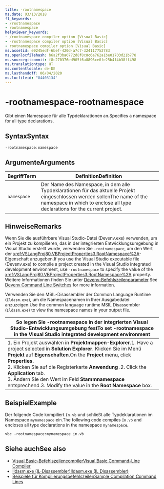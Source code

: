 ```yaml
---
title: -rootnamespace
ms.date: 03/13/2018
f1_keywords:
- /rootnamespace
- rootnamespace
helpviewer_keywords:
- /rootnamespace compiler option [Visual Basic]
- -rootnamespace compiler option [Visual Basic]
- rootnamespace compiler option [Visual Basic]
ms.assetid: e9245edf-6bef-420d-a7c7-324117752783
ms.openlocfilehash: b6a2f3ba0772d8f8c8c6a762a1be01703d21b778
ms.sourcegitcommit: f8c270376ed905f6a8896ce0fe25b4f4b38ff498
ms.translationtype: HT
ms.contentlocale: de-DE
ms.lasthandoff: 06/04/2020
ms.locfileid: "84403134"
---
```

# <a name="-rootnamespace"></a><span data-ttu-id="b2df7-102">-rootnamespace</span><span class="sxs-lookup"><span data-stu-id="b2df7-102">-rootnamespace</span></span>
<span data-ttu-id="b2df7-103">Gibt einen Namespace für alle Typdeklarationen an.</span><span class="sxs-lookup"><span data-stu-id="b2df7-103">Specifies a namespace for all type declarations.</span></span>  
  
## <a name="syntax"></a><span data-ttu-id="b2df7-104">Syntax</span><span class="sxs-lookup"><span data-stu-id="b2df7-104">Syntax</span></span>  
  
```console  
-rootnamespace:namespace  
```  
  
## <a name="arguments"></a><span data-ttu-id="b2df7-105">Argumente</span><span class="sxs-lookup"><span data-stu-id="b2df7-105">Arguments</span></span>  
  
|<span data-ttu-id="b2df7-106">Begriff</span><span class="sxs-lookup"><span data-stu-id="b2df7-106">Term</span></span>|<span data-ttu-id="b2df7-107">Definition</span><span class="sxs-lookup"><span data-stu-id="b2df7-107">Definition</span></span>|  
|---|---|  
|`namespace`|<span data-ttu-id="b2df7-108">Der Name des Namespace, in dem alle Typdeklarationen für das aktuelle Projekt eingeschlossen werden sollen</span><span class="sxs-lookup"><span data-stu-id="b2df7-108">The name of the namespace in which to enclose all type declarations for the current project.</span></span>|  
  
## <a name="remarks"></a><span data-ttu-id="b2df7-109">Hinweise</span><span class="sxs-lookup"><span data-stu-id="b2df7-109">Remarks</span></span>  
 <span data-ttu-id="b2df7-110">Wenn Sie die ausführbare Visual Studio-Datei (Devenv.exe) verwenden, um ein Projekt zu kompilieren, das in der integrierten Entwicklungsumgebung in Visual Studio erstellt wurde, verwenden Sie `-rootnamespace`, um den Wert der <xref:VSLangProj80.VBProjectProperties3.RootNamespace%2A>-Eigenschaft anzugeben.</span><span class="sxs-lookup"><span data-stu-id="b2df7-110">If you use the Visual Studio executable file (Devenv.exe) to compile a project created in the Visual Studio integrated development environment, use `-rootnamespace` to specify the value of the <xref:VSLangProj80.VBProjectProperties3.RootNamespace%2A> property.</span></span> <span data-ttu-id="b2df7-111">Weitere Informationen finden Sie unter [Devenv-Befehlszeilenparameter](/visualstudio/ide/reference/devenv-command-line-switches).</span><span class="sxs-lookup"><span data-stu-id="b2df7-111">See [Devenv Command Line Switches](/visualstudio/ide/reference/devenv-command-line-switches) for more information.</span></span>  
  
 <span data-ttu-id="b2df7-112">Verwenden Sie den MSIL-Disassembler der Common Language Runtime (`Ildasm.exe`), um die Namespacenamen in Ihrer Ausgabedatei anzuzeigen.</span><span class="sxs-lookup"><span data-stu-id="b2df7-112">Use the common language runtime MSIL Disassembler (`Ildasm.exe`) to view the namespace names in your output file.</span></span>  
  
|<span data-ttu-id="b2df7-113">So legen Sie -rootnamespace in der integrierten Visual Studio-Entwicklungsumgebung fest</span><span class="sxs-lookup"><span data-stu-id="b2df7-113">To set -rootnamespace in the Visual Studio integrated development environment</span></span>|  
|---|  
|<span data-ttu-id="b2df7-114">1.  Ein Projekt auswählen in **Projektmappen-Explorer**.</span><span class="sxs-lookup"><span data-stu-id="b2df7-114">1.  Have a project selected in **Solution Explorer**.</span></span> <span data-ttu-id="b2df7-115">Klicken Sie im Menü **Projekt** auf **Eigenschaften**.</span><span class="sxs-lookup"><span data-stu-id="b2df7-115">On the **Project** menu, click **Properties**.</span></span> <br /><span data-ttu-id="b2df7-116">2.  Klicken Sie auf die Registerkarte **Anwendung** .</span><span class="sxs-lookup"><span data-stu-id="b2df7-116">2.  Click the **Application** tab.</span></span><br /><span data-ttu-id="b2df7-117">3.  Ändern Sie den Wert im Feld **Stammnamespace** entsprechend.</span><span class="sxs-lookup"><span data-stu-id="b2df7-117">3.  Modify the value in the **Root Namespace** box.</span></span>|  
  
## <a name="example"></a><span data-ttu-id="b2df7-118">Beispiel</span><span class="sxs-lookup"><span data-stu-id="b2df7-118">Example</span></span>  
 <span data-ttu-id="b2df7-119">Der folgende Code kompiliert `In.vb` und schließt alle Typdeklarationen im Namespace `mynamespace` ein.</span><span class="sxs-lookup"><span data-stu-id="b2df7-119">The following code compiles `In.vb` and encloses all type declarations in the namespace `mynamespace`.</span></span>  
  
```console
vbc -rootnamespace:mynamespace in.vb  
```  
  
## <a name="see-also"></a><span data-ttu-id="b2df7-120">Siehe auch</span><span class="sxs-lookup"><span data-stu-id="b2df7-120">See also</span></span>

- [<span data-ttu-id="b2df7-121">Visual Basic-Befehlszeilencompiler</span><span class="sxs-lookup"><span data-stu-id="b2df7-121">Visual Basic Command-Line Compiler</span></span>](index.md)
- [<span data-ttu-id="b2df7-122">Ildasm.exe (IL-Disassembler)</span><span class="sxs-lookup"><span data-stu-id="b2df7-122">Ildasm.exe (IL Disassembler)</span></span>](../../../framework/tools/ildasm-exe-il-disassembler.md)
- [<span data-ttu-id="b2df7-123">Beispiele für Kompilierungsbefehlszeilen</span><span class="sxs-lookup"><span data-stu-id="b2df7-123">Sample Compilation Command Lines</span></span>](sample-compilation-command-lines.md)
